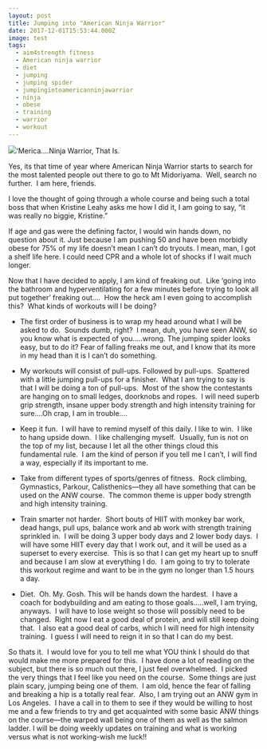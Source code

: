 ```yaml
---
layout: post
title: Jumping into "American Ninja Warrior"
date: 2017-12-01T15:53:44.000Z
image: test
tags:
  - aim4strength fitness
  - American ninja warrior
  - diet
  - jumping
  - jumping spider
  - jumpingintoamericanninjawarrior
  - ninja
  - obese
  - training
  - warrior
  - workout
---
```


![](http://www.aim4strength.com/wp-content/uploads/2017/12/ANW-logo-american-ninja-warrior-39681258-500-281.jpg)‘Merica….Ninja Warrior, That Is.

Yes, its that time of year where American Ninja Warrior starts to search for the most talented people out there to go to Mt Midoriyama.  Well, search no further.  I am here, friends.

I love the thought of going through a whole course and being such a total boss that when Kristine Leahy asks me how I did it, I am going to say, “it was really no biggie, Kristine.”

If age and gas were the defining factor, I would win hands down, no question about it. Just because I am pushing 50 and have been morbidly obese for 75% of my life doesn’t mean I can’t do tryouts. I mean, man, I got a shelf life here. I could need CPR and a whole lot of shocks if I wait much longer.

Now that I have decided to apply, I am kind of freaking out.  Like ‘going into the bathroom and hyperventilating for a few minutes before trying to look all put together’ freaking out.…  How the heck am I even going to accomplish this?  What kinds of workouts will I be doing?




  * The first order of business is to wrap my head around what I will be asked to do.  Sounds dumb, right?  I mean, duh, you have seen ANW, so you know what is expected of you…..wrong. The jumping spider looks easy, but to do it? Fear of falling freaks me out, and I know that its more in my head than it is I can’t do something.


  * My workouts will consist of pull-ups. Followed by pull-ups.  Spattered with a little jumping pull-ups for a finisher.  What I am trying to say is that I will be doing a ton of pull-ups.  Most of the show the contestants are hanging on to small ledges, doorknobs and ropes.  I will need superb grip strength, insane upper body strength and high intensity training for sure….Oh crap, I am in trouble….


  * Keep it fun.  I will have to remind myself of this daily. I like to win.  I like to hang upside down.  I like challenging myself.  Usually, fun is not on the top of my list, because I let all the other things cloud this fundamental rule.  I am the kind of person if you tell me I can’t, I will find a way, especially if its important to me.


  * Take from different types of sports/genres of fitness.  Rock climbing, Gymnastics, Parkour, Calisthenics—they all have something that can be used on the ANW course.  The common theme is upper body strength and high intensity training.


  * Train smarter not harder.  Short bouts of HIIT with monkey bar work, dead hangs, pull ups, balance work and ab work with strength training sprinkled in.  I will be doing 3 upper body days and 2 lower body days.  I will have some HIIT every day that I work out, and it will be used as a superset to every exercise.  This is so that I can get my heart up to snuff and because I am slow at everything I do.  I am going to try to tolerate this workout regime and want to be in the gym no longer than 1.5 hours a day.


  * Diet.  Oh. My. Gosh. This will be hands down the hardest.  I have a coach for bodybuilding and am eating to those goals…..well, I am trying, anyways.  I will have to lose weight so those will possibly need to be changed.  Right now I eat a good deal of protein, and will still keep doing that.  I also eat a good deal of carbs, which I will need for high intensity training.  I guess I will need to reign it in so that I can do my best.


So thats it.  I would love for you to tell me what YOU think I should do that would make me more prepared for this.  I have done a lot of reading on the subject, but there is so much out there, I just feel overwhelmed.  I picked the very things that I feel like you need on the course.  Some things are just plain scary, jumping being one of them.  I am old, hence the fear of falling and breaking a hip is a totally real fear.  Also, I am trying out an ANW gym in Los Angeles.  I have a call in to them to see if they would be willing to host me and a few friends to try and get acquainted with some basic ANW things on the course—the warped wall being one of them as well as the salmon ladder. I will be doing weekly updates on training and what is working versus what is not working-wish me luck!!
